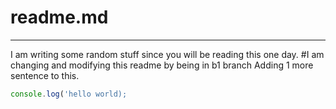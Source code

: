 # readme.md
<hr>

I am writing some random stuff since you will be reading this one day.
#I am changing and modifying this readme by being in b1 branch
Adding 1 more sentence to this.

```javascript
console.log('hello world);
```
